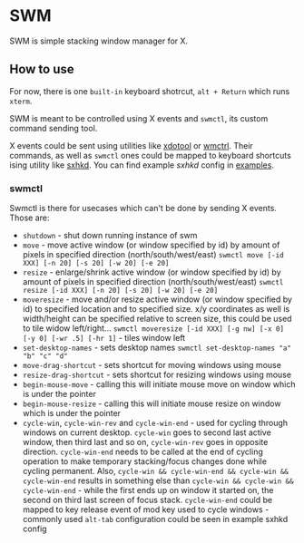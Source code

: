 # SWM

SWM is simple stacking window manager for X.

## How to use

For now, there is one `built-in` keyboard shotrcut, `alt + Return` which runs `xterm`.

SWM is meant to be controlled using X events and `swmctl`, its custom command sending tool.

X events could be sent using utilities like [xdotool](https://github.com/jordansissel/xdotool) or [wmctrl](http://tripie.sweb.cz/utils/wmctrl/). Their commands, as well as `swmctl` ones could be mapped to keyboard shortcuts ising utility like [sxhkd](https://github.com/baskerville/sxhkd). You can find example _sxhkd_ config in [examples](https://github.com/janbina/swm/tree/master/examples).

### swmctl

Swmctl is there for usecases which can't be done by sending X events. Those are:
- `shutdown` - shut down running instance of swm
- `move` - move active window (or window specified by id) by amount of pixels in specified direction (north/south/west/east) `swmctl move [-id XXX] [-n 20] [-s 20] [-w 20] [-e 20]`
- `resize` - enlarge/shrink active window (or window specified by id) by amount of pixels in specified direction (north/south/west/east) `swmctl resize [-id XXX] [-n 20] [-s 20] [-w 20] [-e 20]`
- `moveresize` - move and/or resize active window (or window specified by id) to specified location and to specified size. x/y coordinates as well is width/height can be specified relative to screen size, this could be used to tile widow left/right... `swmctl moveresize [-id XXX] [-g nw] [-x 0] [-y 0] [-wr .5] [-hr 1]` - tiles window left
- `set-desktop-names` - sets desktop names `swmctl set-desktop-names "a" "b" "c" "d"`
-	`move-drag-shortcut` - sets shortcut for moving windows using mouse
- `resize-drag-shortcut` - sets shortcut for resizing windows using mouse
- `begin-mouse-move` - calling this will initiate mouse move on window which is under the pointer
- `begin-mouse-resize` - calling this will initiate mouse resize on window which is under the pointer
- `cycle-win`, `cycle-win-rev` and `cycle-win-end` - used for cycling through windows on current desktop. `cycle-win` goes to second last active window, then third last and so on, `cycle-win-rev` goes in opposite direction. `cycle-win-end` needs to be called at the end of cycling operation to make temporary stacking/focus changes done while cycling permanent. Also, `cycle-win && cycle-win-end && cycle-win && cycle-win-end` results in something else than `cycle-win && cycle-win && cycle-win-end` - while the first ends up on window it started on, the second on third last screen of focus stack. `cycle-win-end` could be mapped to key release event of mod key used to cycle windows - commonly used `alt-tab` configuration could be seen in example sxhkd config
